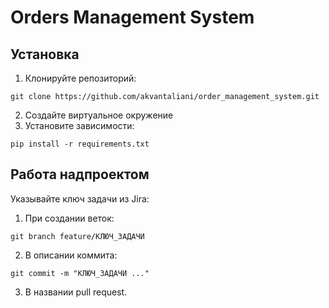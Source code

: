 # Orders Management System

## Установка

1. Клонируйте репозиторий:
```
git clone https://github.com/akvantaliani/order_management_system.git
```
2. Cоздайте виртуальное окружение
3. Установите зависимости:
```
pip install -r requirements.txt
```

## Работа надпроектом
Указывайте ключ задачи из Jira:
1. При создании веток:
```
git branch feature/КЛЮЧ_ЗАДАЧИ
```
2. В описании коммита:
```
git commit -m "КЛЮЧ_ЗАДАЧИ ..."
```
3. В названии pull request.
